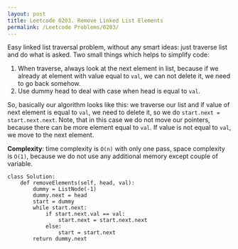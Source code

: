```yaml
---
layout: post
title: Leetcode 0203. Remove Linked List Elements
permalink: /Leetcode Problems/0203/
---
```


Easy linked list traversal problem, without any smart ideas: just traverse list and do what is asked. Two small things which helps to simplify code:
1. When traverse, always look at the next element in list, because if we already at element with value equal to `val`, we can not delete it, we need to go back somehow.
2. Use dummy head to deal with case when head is equal to `val`.

So, basically our algorithm looks like this: we traverse our list and if value of next element is equal to `val`, we need to delete it, so we do `start.next = start.next.next`. Note, that in this case we do not move our pointers, because there can be more element equal to `val`. If value is not equal to `val`, we move to the next element.

**Complexity**: time complexity is `O(n)` with only one pass, space complexity is `O(1)`, because we do not use any additional memory except couple of variable.

```
class Solution:
    def removeElements(self, head, val):
        dummy = ListNode(-1)
        dummy.next = head
        start = dummy
        while start.next:
            if start.next.val == val:
                start.next = start.next.next
            else:
                start = start.next         
        return dummy.next   
```